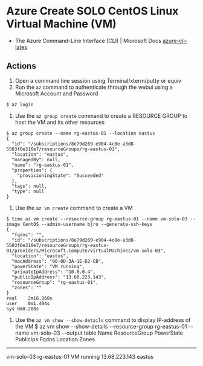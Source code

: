 # Azure Create SOLO CentOS Linux Virtual Machine (VM)
* The Azure Command-Line Interface (CLI) | Microsoft Docs
[azure-cli-lates](https://docs.microsoft.com/en-us/cli/azure/?view=azure-cli-latest)
## Actions
1. Open a command line session using Terminal/xterm/putty or equiv
1. Run the `az` command to authenticate through the webui using a Microsoft Account and Password
```
$ az login
```
1. Use the `az group create` command to create a RESOURCE GROUP to host the VM and its other resources
```
$ az group create --name rg-eastus-01 --location eastus
{
  "id": "/subscriptions/8e79d269-e904-4c8e-a3d8-5503f0e310e7/resourceGroups/rg-eastus-01",
  "location": "eastus",
  "managedBy": null,
  "name": "rg-eastus-01",
  "properties": {
    "provisioningState": "Succeeded"
  },
  "tags": null,
  "type": null
}
```
1. Use the `az vm create` command to create a VM
```
$ time az vm create --resource-group rg-eastus-01 --name vm-solo-03 --image CentOS --admin-username bjro --generate-ssh-keys
{
  "fqdns": "",
  "id": "/subscriptions/8e79d269-e904-4c8e-a3d8-5503f0e310e7/resourceGroups/rg-eastus-01/providers/Microsoft.Compute/virtualMachines/vm-solo-03",
  "location": "eastus",
  "macAddress": "00-0D-3A-1E-D2-CB",
  "powerState": "VM running",
  "privateIpAddress": "10.0.0.4",
  "publicIpAddress": "13.68.223.143",
  "resourceGroup": "rg-eastus-01",
  "zones": ""
}
real	2m16.068s
user	0m1.494s
sys	0m0.208s
```
1. Use the `az vm show --show-details` command to display IP-address of the VM
$ az vm show --show-details --resource-group rg-eastus-01 --name vm-solo-03 --output table
Name        ResourceGroup    PowerState    PublicIps      Fqdns    Location    Zones
----------  ---------------  ------------  -------------  -------  ----------  -------
vm-solo-03  rg-eastus-01     VM running    13.68.223.143           eastus

```

